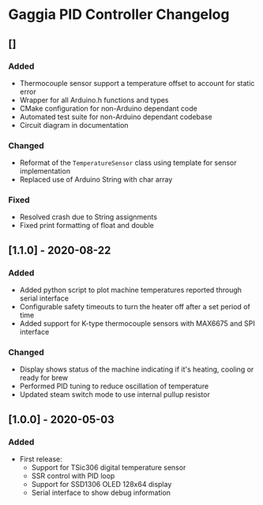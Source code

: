 # Gaggia PID Controller Changelog

## []
### Added
- Thermocouple sensor support a temperature offset to account for static error
- Wrapper for all Arduino.h functions and types
- CMake configuration for non-Arduino dependant code
- Automated test suite for non-Arduino dependant codebase
- Circuit diagram in documentation

### Changed
- Reformat of the `TemperatureSensor` class using template for sensor implementation
- Replaced use of Arduino String with char array

### Fixed
- Resolved crash due to String assignments
- Fixed print formatting of float and double

## [1.1.0] - 2020-08-22
### Added
- Added python script to plot machine temperatures reported through serial interface
- Configurable safety timeouts to turn the heater off after a set period of time
- Added support for K-type thermocouple sensors with MAX6675 and SPI interface

### Changed
- Display shows status of the machine indicating if it's heating, cooling or ready for brew
- Performed PID tuning to reduce oscillation of temperature
- Updated steam switch mode to use internal pullup resistor

## [1.0.0] - 2020-05-03
### Added
- First release:
  - Support for TSic306 digital temperature sensor
  - SSR control with PID loop
  - Support for SSD1306 OLED 128x64 display
  - Serial interface to show debug information
